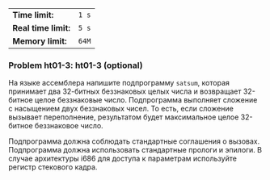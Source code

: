 |                      |       |
|----------------------|-------|
| **Time limit:**      | `1 s` |
| **Real time limit:** | `5 s` |
| **Memory limit:**    | `64M` |


### Problem ht01-3: ht01-3 (optional)

На языке ассемблера напишите подпрограмму `satsum`, которая
принимает два 32-битных беззнаковых целых числа и возвращает
32-битное целое беззнаковые число. Подпрограмма выполняет
сложение с насыщением двух беззнаковых чисел. То есть, если
сложение вызывает переполнение, результатом будет максимальное
целое 32-битное беззнаковое число.

Подпрограмма должна соблюдать стандартные соглашения о вызовах.
Подпрограмма должна использовать стандартные прологи и эпилоги. В
случае архитектуры i686 для доступа к параметрам используйте
регистр стекового кадра.

